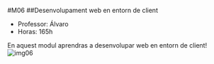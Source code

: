#M06
##Desenvolupament web en entorn de client
- Professor: Álvaro
- Horas: 165h

En aquest modul aprendras a desenvolupar web en entorn de client!
![img06](https://www.learnacademy.org/wp-content/uploads/2019/08/What-is-JavaScript-Used-For.jpg)

